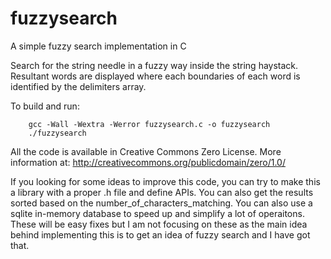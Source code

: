 fuzzysearch
===========

A simple fuzzy search implementation in C

Search for the string needle in a fuzzy way inside the string haystack.
Resultant words are displayed where each boundaries of each word is
identified by the delimiters array.

To build and run:
```console
    gcc -Wall -Wextra -Werror fuzzysearch.c -o fuzzysearch
    ./fuzzysearch
```

All the code is available in Creative Commons Zero License.
More information at: http://creativecommons.org/publicdomain/zero/1.0/

If you looking for some ideas to improve this code, you can try to make this
a library with a proper .h file and define APIs. You can also get the results
sorted based on the number_of_characters_matching. You can also use a sqlite
in-memory database to speed up and simplify a lot of operaitons. These will
be easy fixes but I am not focusing on these as the main idea behind implementing
this is to get an idea of fuzzy search and I have got that.
